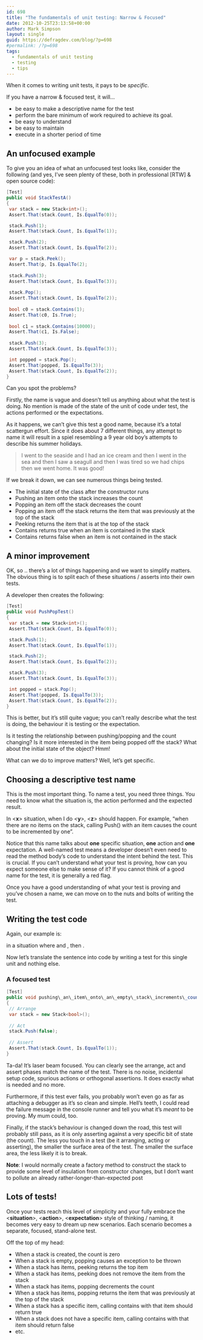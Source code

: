 ```yaml
---
id: 698
title: "The fundamentals of unit testing: Narrow & Focused"
date: 2012-10-25T23:13:58+00:00
author: Mark Simpson
layout: single
guid: https://defragdev.com/blog/?p=698
#permalink: /?p=698
tags:
  - fundamentals of unit testing
  - testing
  - tips
---
```

When it comes to writing unit tests, it pays to be _specific_. 

If you have a narrow & focused test, it will...

* be easy to make a descriptive name for the test 
* perform the bare minimum of work required to achieve its goal. 
* be easy to understand 
* be easy to maintain 
* execute in a shorter period of time 

## An unfocused example

To give you an idea of what an unfocused test looks like, consider the following (and yes, I’ve seen plenty of these, both in professional [RTW] & open source code):

```c#
[Test]  
public void StackTestA()  
{  
 var stack = new Stack<int>();  
 Assert.That(stack.Count, Is.EqualTo(0)); 

 stack.Push(1);  
 Assert.That(stack.Count, Is.EqualTo(1)); 

 stack.Push(2);  
 Assert.That(stack.Count, Is.EqualTo(2)); 

 var p = stack.Peek();  
 Assert.That(p, Is.EqualTo(2);  
  
 stack.Push(3);  
 Assert.That(stack.Count, Is.EqualTo(3));  
  
 stack.Pop();  
 Assert.That(stack.Count, Is.EqualTo(2));  
  
 bool c0 = stack.Contains(1);  
 Assert.That(c0, Is.True);  
  
 bool c1 = stack.Contains(10000);  
 Assert.That(c1, Is.False);  
  
 stack.Push(3);  
 Assert.That(stack.Count, Is.EqualTo(3)); 

 int popped = stack.Pop();  
 Assert.That(popped, Is.EqualTo(3));  
 Assert.That(stack.Count, Is.EqualTo(2));  
}
```

Can you spot the problems? 

Firstly, the name is vague and doesn’t tell us anything about what the test is doing. No mention is made of the state of the unit of code under test, the actions performed or the expectations. 

As it happens, we can’t give this test a good name, because it’s a total scattergun effort. Since it does about 7 different things, any attempt to name it will result in a spiel resembling a 9 year old boy’s attempts to describe his summer holidays. 

> I went to the seaside and I had an ice cream and then I went in the sea and then I saw a seagull and then I was tired so we had chips then we went home. It was good!

If we break it down, we can see numerous things being tested. 

  * The initial state of the class after the constructor runs 
  * Pushing an item onto the stack increases the count 
  * Popping an item off the stack decreases the count 
  * Popping an item off the stack returns the item that was previously at the top of the stack 
  * Peeking returns the item that is at the top of the stack 
  * Contains returns true when an item is contained in the stack 
  * Contains returns false when an item is not contained in the stack 

## A minor improvement

OK, so .. there’s a lot of things happening and we want to simplify matters. The obvious thing is to split each of these situations / asserts into their own tests. 

A developer then creates the following:

```c#
[Test]  
public void PushPopTest()  
{  
 var stack = new Stack<int>();  
 Assert.That(stack.Count, Is.EqualTo(0)); 

 stack.Push(1);  
 Assert.That(stack.Count, Is.EqualTo(1)); 

 stack.Push(2);  
 Assert.That(stack.Count, Is.EqualTo(2)); 

 stack.Push(3);  
 Assert.That(stack.Count, Is.EqualTo(3)); 

 int popped = stack.Pop();  
 Assert.That(popped, Is.EqualTo(3));  
 Assert.That(stack.Count, Is.EqualTo(2));  
}
```

This is better, but it’s still quite vague; you can’t really describe what the test is doing, the behaviour it is testing or the expectation. 

Is it testing the relationship between pushing/popping and the count changing? Is it more interested in the item being popped off the stack? What about the initial state of the object? Hmm!

What can we do to improve matters? Well, let’s get specific.

## Choosing a descriptive test name

This is the most important thing. To name a test, you need three things. You need to know what the situation is, the action performed and the expected result. 

In <**x**> situation, when I do <**y**>, <**z**> should happen. For example, “when there are no items on the stack, calling Push() with an item causes the count to be incremented by one”. 

Notice that this name talks about **one** specific situation, **one** action and **one** expectation. A well-named test means a developer doesn’t even need to read the method body’s code to understand the intent behind the test. This is crucial. If you can’t understand what your test is proving, how can you expect someone else to make sense of it? If you cannot think of a good name for the test, it is generally a red flag.

Once you have a good understanding of what your test is proving and you’ve chosen a name, we can move on to the nuts and bolts of writing the test.

## Writing the test code

Again, our example is:

in a situation where **<The stack is empty>** and **<An item is pushed>**, then **<The count is incremented to one>**.

Now let’s translate the sentence into code by writing a test for this single unit and nothing else.

### A focused test

```c#
[Test]  
public void pushing\_an\_item\_onto\_an\_empty\_stack\_increments\_count()  
{  
 // Arrange  
 var stack = new Stack<bool>();  
  
 // Act  
 stack.Push(false);  
  
 // Assert  
 Assert.That(stack.Count, Is.EqualTo(1));  
}
```

Ta-da! It’s laser beam focused. You can clearly see the arrange, act and assert phases match the name of the test. There is no noise, incidental setup code, spurious actions or orthogonal assertions. It does exactly what is needed and no more. 

Furthermore, if this test ever fails, you probably won’t even go as far as attaching a debugger as it’s so clean and simple. Hell’s teeth, I could read the failure message in the console runner and tell you what it’s _meant_ to be proving. My mum could, too. 

Finally, if the stack’s behaviour is changed down the road, this test will probably still pass, as it is only asserting against a very specific bit of state (the count). The less you touch in a test (be it arranging, acting or asserting), the smaller the surface area of the test. The smaller the surface area, the less likely it is to break.

**Note**: I would normally create a factory method to construct the stack to provide some level of insulation from constructor changes, but I don’t want to pollute an already rather-longer-than-expected post 

## Lots of tests!

Once your tests reach this level of simplicity and your fully embrace the <**situation**>, <**action**>, <**expectation**> style of thinking / naming, it becomes very easy to dream up new scenarios. Each scenario becomes a separate, focused, stand-alone test.

Off the top of my head:

* When a stack is created, the count is zero 
* When a stack is empty, popping causes an exception to be thrown 
* When a stack has items, peeking returns the top item 
* When a stack has items, peeking does not remove the item from the stack 
* When a stack has items, popping decrements the count 
* When a stack has items, popping returns the item that was previously at the top of the stack 
* When a stack has a specific item, calling contains with that item should return true 
* When a stack does not have a specific item, calling contains with that item should return false 
* etc.
